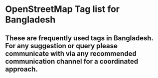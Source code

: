 # OpenStreetMap Tag list for Bangladesh

These are frequently used tags in Bangladesh. For any suggestion or query please communicate with via any recommended communication channel for a coordinated approach.
------------

